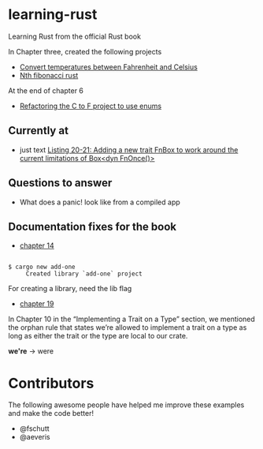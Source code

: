 # learning-rust
Learning Rust from the official Rust book 

In Chapter three, created the following projects

* [Convert temperatures between Fahrenheit and Celsius](https://github.com/BrooksPatton/fahrenheit-to-celsius-rust)
* [Nth fibonacci rust](https://github.com/BrooksPatton/nth_fibonacci_rust)

At the end of chapter 6

* [Refactoring the C to F project to use enums](https://github.com/BrooksPatton/fahrenheit-to-celsius-rust/tree/using_enums)

## Currently at

* just text [Listing 20-21: Adding a new trait FnBox to work around the current limitations of Box<dyn FnOnce()>](https://doc.rust-lang.org/book/2018-edition/ch20-02-multithreaded.html#a-worker-struct-responsible-for-sending-code-from-the-threadpool-to-a-thread)

## Questions to answer

* What does a panic! look like from a compiled app

## Documentation fixes for the book

* [chapter 14](https://doc.rust-lang.org/book/second-edition/ch14-03-cargo-workspaces.html)

```Then generate a new library crate named add-one:

$ cargo new add-one
     Created library `add-one` project
```

For creating a library, need the lib flag

* [chapter 19](https://doc.rust-lang.org/book/2018-edition/ch19-03-advanced-traits.html#using-the-newtype-pattern-to-implement-external-traits-on-external-types)

In Chapter 10 in the “Implementing a Trait on a Type” section, we mentioned the orphan rule that states we’re allowed to implement a trait on a type as long as either the trait or the type are local to our crate.

**we're** -> were

# Contributors

The following awesome people have helped me improve these examples and make the code better!

* @fschutt
* @aeveris
